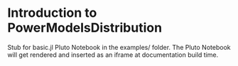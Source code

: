 # Introduction to PowerModelsDistribution

Stub for basic.jl Pluto Notebook in the examples/ folder. The Pluto Notebook will get rendered and inserted as an iframe at documentation build time.

